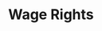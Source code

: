 ---
title: Wage Rights
layout: entitlement
name: Construction Worker

experience: "I didn't get paid for work I performed."
right: wage-rights

entitlement:
  - header: You have the right to be paid whether or not the employer approves the work in advance.
  - description: In general, “hours worked” includes all time an employee must be on duty, or at the place of work. Normally, time spent in training, traveling from site to site during the day and doing repair work must be paid.

actions:
  - { header: "File a complaint to claim your lost wages.", description: "You have a right to claim your lost wages by filing a complaint with the Wage and Hour Division at DOL.", id: "whd-claim", cta: "File a Claim" }

---